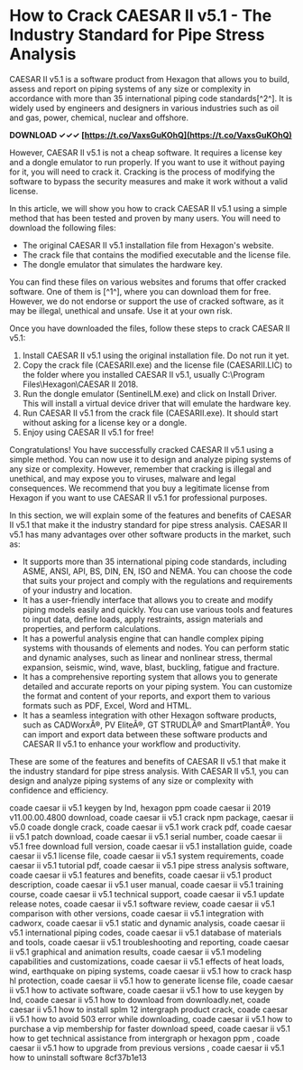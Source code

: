 # How to Crack CAESAR II v5.1 - The Industry Standard for Pipe Stress Analysis
 
CAESAR II v5.1 is a software product from Hexagon that allows you to build, assess and report on piping systems of any size or complexity in accordance with more than 35 international piping code standards[^2^]. It is widely used by engineers and designers in various industries such as oil and gas, power, chemical, nuclear and offshore.
 
**DOWNLOAD ✓✓✓ [https://t.co/VaxsGuKOhQ](https://t.co/VaxsGuKOhQ)**


 
However, CAESAR II v5.1 is not a cheap software. It requires a license key and a dongle emulator to run properly. If you want to use it without paying for it, you will need to crack it. Cracking is the process of modifying the software to bypass the security measures and make it work without a valid license.
 
In this article, we will show you how to crack CAESAR II v5.1 using a simple method that has been tested and proven by many users. You will need to download the following files:
 
- The original CAESAR II v5.1 installation file from Hexagon's website.
- The crack file that contains the modified executable and the license file.
- The dongle emulator that simulates the hardware key.

You can find these files on various websites and forums that offer cracked software. One of them is [^1^], where you can download them for free. However, we do not endorse or support the use of cracked software, as it may be illegal, unethical and unsafe. Use it at your own risk.
 
Once you have downloaded the files, follow these steps to crack CAESAR II v5.1:

1. Install CAESAR II v5.1 using the original installation file. Do not run it yet.
2. Copy the crack file (CAESARII.exe) and the license file (CAESARII.LIC) to the folder where you installed CAESAR II v5.1, usually C:\Program Files\Hexagon\CAESAR II 2018\.
3. Run the dongle emulator (SentinelLM.exe) and click on Install Driver. This will install a virtual device driver that will emulate the hardware key.
4. Run CAESAR II v5.1 from the crack file (CAESARII.exe). It should start without asking for a license key or a dongle.
5. Enjoy using CAESAR II v5.1 for free!

Congratulations! You have successfully cracked CAESAR II v5.1 using a simple method. You can now use it to design and analyze piping systems of any size or complexity. However, remember that cracking is illegal and unethical, and may expose you to viruses, malware and legal consequences. We recommend that you buy a legitimate license from Hexagon if you want to use CAESAR II v5.1 for professional purposes.

In this section, we will explain some of the features and benefits of CAESAR II v5.1 that make it the industry standard for pipe stress analysis. CAESAR II v5.1 has many advantages over other software products in the market, such as:

- It supports more than 35 international piping code standards, including ASME, ANSI, API, BS, DIN, EN, ISO and NEMA. You can choose the code that suits your project and comply with the regulations and requirements of your industry and location.
- It has a user-friendly interface that allows you to create and modify piping models easily and quickly. You can use various tools and features to input data, define loads, apply restraints, assign materials and properties, and perform calculations.
- It has a powerful analysis engine that can handle complex piping systems with thousands of elements and nodes. You can perform static and dynamic analyses, such as linear and nonlinear stress, thermal expansion, seismic, wind, wave, blast, buckling, fatigue and fracture.
- It has a comprehensive reporting system that allows you to generate detailed and accurate reports on your piping system. You can customize the format and content of your reports, and export them to various formats such as PDF, Excel, Word and HTML.
- It has a seamless integration with other Hexagon software products, such as CADWorxÂ®, PV EliteÂ®, GT STRUDLÂ® and SmartPlantÂ®. You can import and export data between these software products and CAESAR II v5.1 to enhance your workflow and productivity.

These are some of the features and benefits of CAESAR II v5.1 that make it the industry standard for pipe stress analysis. With CAESAR II v5.1, you can design and analyze piping systems of any size or complexity with confidence and efficiency.
 
coade caesar ii v5.1 keygen by lnd,  hexagon ppm coade caesar ii 2019 v11.00.00.4800 download,  coade caesar ii v5.1 crack npm package,  caesar ii v5.0 coade dongle crack,  coade caesar ii v5.1 work crack pdf,  coade caesar ii v5.1 patch download,  coade caesar ii v5.1 serial number,  coade caesar ii v5.1 free download full version,  coade caesar ii v5.1 installation guide,  coade caesar ii v5.1 license file,  coade caesar ii v5.1 system requirements,  coade caesar ii v5.1 tutorial pdf,  coade caesar ii v5.1 pipe stress analysis software,  coade caesar ii v5.1 features and benefits,  coade caesar ii v5.1 product description,  coade caesar ii v5.1 user manual,  coade caesar ii v5.1 training course,  coade caesar ii v5.1 technical support,  coade caesar ii v5.1 update release notes,  coade caesar ii v5.1 software review,  coade caesar ii v5.1 comparison with other versions,  coade caesar ii v5.1 integration with cadworx,  coade caesar ii v5.1 static and dynamic analysis,  coade caesar ii v5.1 international piping codes,  coade caesar ii v5.1 database of materials and tools,  coade caesar ii v5.1 troubleshooting and reporting,  coade caesar ii v5.1 graphical and animation results,  coade caesar ii v5.1 modeling capabilities and customizations,  coade caesar ii v5.1 effects of heat loads, wind, earthquake on piping systems,  coade caesar ii v5.1 how to crack hasp hl protection,  coade caesar ii v5.1 how to generate license file,  coade caesar ii v5.1 how to activate software,  coade caesar ii v5.1 how to use keygen by lnd,  coade caesar ii v5.1 how to download from downloadly.net,  coade caesar ii v5.1 how to install splm 12 intergraph product crack,  coade caesar ii v5.1 how to avoid 503 error while downloading,  coade caesar ii v5.1 how to purchase a vip membership for faster download speed,  coade caesar ii v5.1 how to get technical assistance from intergraph or hexagon ppm ,  coade caesar ii v5.1 how to upgrade from previous versions ,  coade caesar ii v5.1 how to uninstall software
 8cf37b1e13
 
